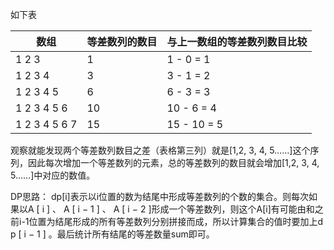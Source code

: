 如下表

| 数组          | 等差数列的数目 | 与上一数组的等差数列数目比较 |
| ------------- | -------------- | ---------------------------- |
| 1 2 3         | 1              | 1 - 0 = 1                    |
| 1 2 3 4       | 3              | 3 - 1 = 2                    |
| 1 2 3 4 5     | 6              | 6 - 3 = 3                    |
| 1 2 3 4 5 6   | 10             | 10 - 6 = 4                   |
| 1 2 3 4 5 6 7 | 15             | 15 - 10 = 5                  |

观察就能发现两个等差数列数目之差（表格第三列）就是[1,2, 3, 4, 5……]这个序列，因此每次增加一个等差数列的元素，总的等差数列的数目就会增加[1,2, 3, 4, 5……]中对应的数值。

DP思路：
dp[i]表示以i位置的数为结尾中形成等差数列的个数的集合。则每次如果以A [ i ] 、 A [ i − 1 ] 、 A [ i − 2 ]形成一个等差数列，则这个A[i]有可能由和之前i-1位置为结尾形成的所有等差数列分别拼接而成，所以计算集合的值时要加上d p [ i − 1 ] 。最后统计所有结尾的等差数量sum即可。


